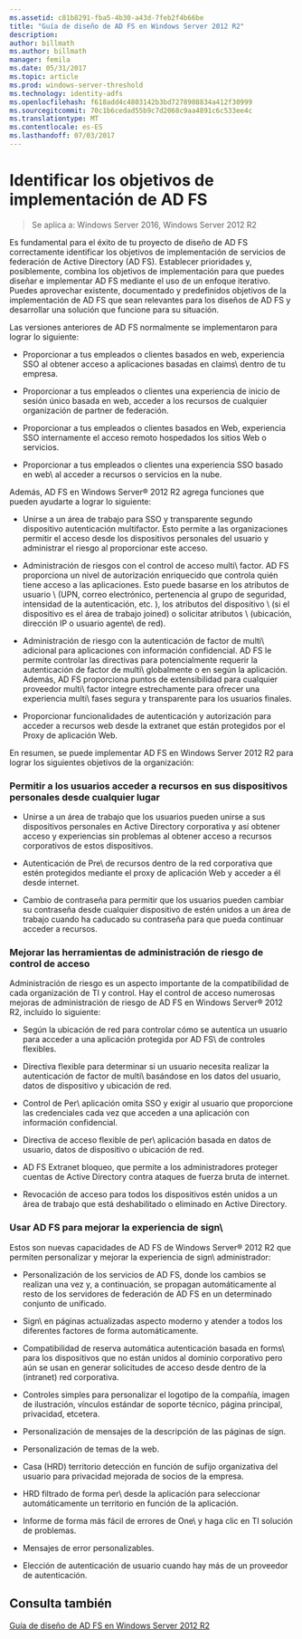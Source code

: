 ```yaml
---
ms.assetid: c81b8291-fba5-4b30-a43d-7feb2f4b66be
title: "Guía de diseño de AD FS en Windows Server 2012 R2"
description: 
author: billmath
ms.author: billmath
manager: femila
ms.date: 05/31/2017
ms.topic: article
ms.prod: windows-server-threshold
ms.technology: identity-adfs
ms.openlocfilehash: f618add4c4803142b3bd7278908834a412f30999
ms.sourcegitcommit: 70c1b6cedad55b9c7d2068c9aa4891c6c533ee4c
ms.translationtype: MT
ms.contentlocale: es-ES
ms.lasthandoff: 07/03/2017
---
```

# <a name="identify-your-ad-fs-deployment-goals"></a>Identificar los objetivos de implementación de AD FS

>Se aplica a: Windows Server 2016, Windows Server 2012 R2

Es fundamental para el éxito de tu proyecto de diseño de AD FS correctamente identificar los objetivos de implementación de servicios de federación de Active Directory \(AD FS\). Establecer prioridades y, posiblemente, combina los objetivos de implementación para que puedes diseñar e implementar AD FS mediante el uso de un enfoque iterativo. Puedes aprovechar existente, documentado y predefinidos objetivos de la implementación de AD FS que sean relevantes para los diseños de AD FS y desarrollar una solución que funcione para su situación.  
  
Las versiones anteriores de AD FS normalmente se implementaron para lograr lo siguiente:  
  
-   Proporcionar a tus empleados o clientes basados en web\, experiencia SSO al obtener acceso a aplicaciones basadas en claims\ dentro de tu empresa.  
  
-   Proporcionar a tus empleados o clientes una experiencia de inicio de sesión único basada en web\, acceder a los recursos de cualquier organización de partner de federación.  
  
-   Proporcionar a tus empleados o clientes basados en Web\, experiencia SSO internamente el acceso remoto hospedados los sitios Web o servicios.  
  
-   Proporcionar a tus empleados o clientes una experiencia SSO basado en web\ al acceder a recursos o servicios en la nube.  
  
Además, AD FS en Windows Server® 2012 R2 agrega funciones que pueden ayudarte a lograr lo siguiente:  
  
-   Unirse a un área de trabajo para SSO y transparente segundo dispositivo autenticación multifactor. Esto permite a las organizaciones permitir el acceso desde los dispositivos personales del usuario y administrar el riesgo al proporcionar este acceso.  
  
-   Administración de riesgos con el control de acceso multi\ factor. AD FS proporciona un nivel de autorización enriquecido que controla quién tiene acceso a las aplicaciones. Esto puede basarse en los atributos de usuario \ (UPN, correo electrónico, pertenencia al grupo de seguridad, intensidad de la autenticación, etc. \), los atributos del dispositivo \ (si el dispositivo es el área de trabajo joined\) o solicitar atributos \ (ubicación, dirección IP o usuario agente\ de red).  
  
-   Administración de riesgo con la autenticación de factor de multi\ adicional para aplicaciones con información confidencial. AD FS le permite controlar las directivas para potencialmente requerir la autenticación de factor de multi\ globalmente o en según la aplicación. Además, AD FS proporciona puntos de extensibilidad para cualquier proveedor multi\ factor integre estrechamente para ofrecer una experiencia multi\ fases segura y transparente para los usuarios finales.  
  
-   Proporcionar funcionalidades de autenticación y autorización para acceder a recursos web desde la extranet que están protegidos por el Proxy de aplicación Web.  
  
En resumen, se puede implementar AD FS en Windows Server 2012 R2 para lograr los siguientes objetivos de la organización:  
  
### <a name="enable-your-users-to-access-resources-on-their-personal-devices-from-anywhere"></a>Permitir a los usuarios acceder a recursos en sus dispositivos personales desde cualquier lugar  
  
-   Unirse a un área de trabajo que los usuarios pueden unirse a sus dispositivos personales en Active Directory corporativa y así obtener acceso y experiencias sin problemas al obtener acceso a recursos corporativos de estos dispositivos.  
  
-   Autenticación de Pre\ de recursos dentro de la red corporativa que estén protegidos mediante el proxy de aplicación Web y acceder a él desde internet.  
  
-   Cambio de contraseña para permitir que los usuarios pueden cambiar su contraseña desde cualquier dispositivo de estén unidos a un área de trabajo cuando ha caducado su contraseña para que pueda continuar acceder a recursos.  
  
### <a name="enhance-your-access-control-risk-management-tools"></a>Mejorar las herramientas de administración de riesgo de control de acceso  
Administración de riesgo es un aspecto importante de la compatibilidad de cada organización de TI y control. Hay el control de acceso numerosas mejoras de administración de riesgo de AD FS en Windows Server® 2012 R2, incluido lo siguiente:  
  
-   Según la ubicación de red para controlar cómo se autentica un usuario para acceder a una aplicación protegida por AD FS\ de controles flexibles.  
  
-   Directiva flexible para determinar si un usuario necesita realizar la autenticación de factor de multi\ basándose en los datos del usuario, datos de dispositivo y ubicación de red.  
  
-   Control de Per\ aplicación omita SSO y exigir al usuario que proporcione las credenciales cada vez que acceden a una aplicación con información confidencial.  
  
-   Directiva de acceso flexible de per\ aplicación basada en datos de usuario, datos de dispositivo o ubicación de red.  
  
-   AD FS Extranet bloqueo, que permite a los administradores proteger cuentas de Active Directory contra ataques de fuerza bruta de internet.  
  
-   Revocación de acceso para todos los dispositivos estén unidos a un área de trabajo que está deshabilitado o eliminado en Active Directory.  
  
### <a name="use-ad-fs-to-enhance-the-sign-in-experience"></a>Usar AD FS para mejorar la experiencia de sign\  
Estos son nuevas capacidades de AD FS de Windows Server® 2012 R2 que permiten personalizar y mejorar la experiencia de sign\ administrador:  
  
-   Personalización de los servicios de AD FS, donde los cambios se realizan una vez y, a continuación, se propagan automáticamente al resto de los servidores de federación de AD FS en un determinado conjunto de unificado.  
  
-   Sign\ en páginas actualizadas aspecto moderno y atender a todos los diferentes factores de forma automáticamente.  
  
-   Compatibilidad de reserva automática autenticación basada en forms\ para los dispositivos que no están unidos al dominio corporativo pero aún se usan en generar solicitudes de acceso desde dentro de la \(intranet\) red corporativa.  
  
-   Controles simples para personalizar el logotipo de la compañía, imagen de ilustración, vínculos estándar de soporte técnico, página principal, privacidad, etcetera.  
  
-   Personalización de mensajes de la descripción de las páginas de sign\.  
  
-   Personalización de temas de la web.  
  
-   Casa \(HRD\) territorio detección en función de sufijo organizativa del usuario para privacidad mejorada de socios de la empresa.  
  
-   HRD filtrado de forma per\ desde la aplicación para seleccionar automáticamente un territorio en función de la aplicación.  
  
-   Informe de forma más fácil de errores de One\ y haga clic en TI solución de problemas.  
  
-   Mensajes de error personalizables.  
  
-   Elección de autenticación de usuario cuando hay más de un proveedor de autenticación.  
  
## <a name="see-also"></a>Consulta también  
[Guía de diseño de AD FS en Windows Server 2012 R2](../../ad-fs/design/AD-FS-Design-Guide-in-Windows-Server-2012-R2.md)  
  

